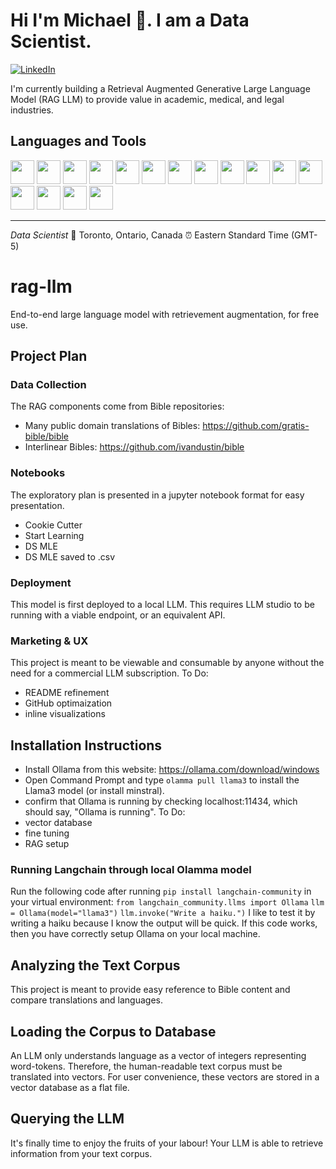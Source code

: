 # Hi I'm Michael 👋. I am a Data Scientist.
[![LinkedIn](https://img.shields.io/badge/linkedin-%230077B5.svg?style=for-the-badge&logo=linkedin&logoColor=white)](https://www.linkedin.com/in/michael-a-gunn/)

I'm currently building a Retrieval Augmented Generative Large Language Model (RAG LLM) to provide value in academic, medical, and legal industries.

## Languages and Tools
<img src="https://cdn.jsdelivr.net/gh/devicons/devicon@latest/icons/python/python-original-wordmark.svg" width="38" height="38" /> <img src="https://cdn.jsdelivr.net/gh/devicons/devicon@latest/icons/pandas/pandas-original-wordmark.svg" width="38" height="38" /> <img src="https://cdn.jsdelivr.net/gh/devicons/devicon@latest/icons/numpy/numpy-original-wordmark.svg" width="38" height="38" /> <img src="https://cdn.jsdelivr.net/gh/devicons/devicon@latest/icons/scikitlearn/scikitlearn-original.svg" width="38" height="38" /> <img src="https://cdn.jsdelivr.net/gh/devicons/devicon@latest/icons/matplotlib/matplotlib-plain-wordmark.svg" width="38" height="38"/> <img src="https://cdn.jsdelivr.net/gh/devicons/devicon@latest/icons/plotly/plotly-original-wordmark.svg" width="38" height="38"/>
<img src="https://cdn.jsdelivr.net/gh/devicons/devicon@latest/icons/streamlit/streamlit-original-wordmark.svg" width="38" height="38" /> <img src="https://cdn.jsdelivr.net/gh/devicons/devicon@latest/icons/tensorflow/tensorflow-original.svg" width="38" height="38" /> <img src="https://cdn.jsdelivr.net/gh/devicons/devicon@latest/icons/pytorch/pytorch-original-wordmark.svg" width="38" height="38" /> <img src="https://cdn.jsdelivr.net/gh/devicons/devicon@latest/icons/opencv/opencv-original-wordmark.svg" width="38" height="38" />
<img src="https://cdn.jsdelivr.net/gh/devicons/devicon@latest/icons/googlecloud/googlecloud-original.svg" width="38" height="38" /> <i class="devicon-kubernetes-plain colored" width="38" height="38" ></i> <img src="https://cdn.jsdelivr.net/gh/devicons/devicon@latest/icons/amazonwebservices/amazonwebservices-original-wordmark.svg" width="38" height="38" /> <img src="https://cdn.jsdelivr.net/gh/devicons/devicon@latest/icons/azure/azure-plain-wordmark.svg" width="38" height="38"/>
<img src="https://cdn.jsdelivr.net/gh/devicons/devicon@latest/icons/mysql/mysql-original-wordmark.svg" width="38" height="38"  /> <img src="https://cdn.jsdelivr.net/gh/devicons/devicon@latest/icons/postgresql/postgresql-original-wordmark.svg" width="38" height="38" /> <img src="https://cdn.jsdelivr.net/gh/devicons/devicon@latest/icons/sqlite/sqlite-original-wordmark.svg" width="38" height="38" />

---

*Data Scientist*
📍 Toronto, Ontario, Canada
⏰ Eastern Standard Time (GMT-5)

# rag-llm
End-to-end large language model with retrievement augmentation, for free use.

## Project Plan
### Data Collection
The RAG components come from Bible repositories:
- Many public domain translations of Bibles: https://github.com/gratis-bible/bible
- Interlinear Bibles: https://github.com/ivandustin/bible
### Notebooks
The exploratory plan is presented in a jupyter notebook format for easy presentation.
- Cookie Cutter
- Start Learning
- DS MLE
- DS MLE saved to .csv
### Deployment
This model is first deployed to a local LLM. This requires LLM studio to be running with a viable endpoint, or an equivalent API.
### Marketing & UX
This project is meant to be viewable and consumable by anyone without the need for a commercial LLM subscription.
To Do:
- README refinement
- GitHub optimaization
- inline visualizations
## Installation Instructions
- Install Ollama from this website: https://ollama.com/download/windows
- Open Command Prompt and type `olamma pull llama3` to install the Llama3 model (or install minstral).
- confirm that Ollama is running by checking localhost:11434, which should say, "Ollama is running".
To Do:
- vector database
- fine tuning
- RAG setup
### Running Langchain through local Olamma model
Run the following code after running `pip install langchain-community` in your virtual environment:
`from langchain_community.llms import Ollama`
`llm = Ollama(model="llama3")`
`llm.invoke("Write a haiku.")`
I like to test it by writing a haiku because I know the output will be quick.
If this code works, then you have correctly setup Ollama on your local machine.
## Analyzing the Text Corpus
This project is meant to provide easy reference to Bible content and compare translations and languages.
## Loading the Corpus to Database
An LLM only understands language as a vector of integers representing word-tokens. Therefore, the human-readable text corpus must be translated into vectors. For user convenience, these vectors are stored in a vector database as a flat file.
## Querying the LLM
It's finally time to enjoy the fruits of your labour! Your LLM is able to retrieve information from your text corpus.
